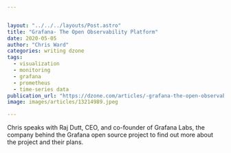 ```yaml
---


layout: "../../../layouts/Post.astro"
title: "Grafana- The Open Observability Platform"
date: 2020-05-05
author: "Chris Ward"
categories: writing dzone
tags: 
  - visualization
  - monitoring
  - grafana
  - prometheus
  - time-series data
publication_url: "https://dzone.com/articles/-grafana-the-open-observability-platform"
image: images/articles/13214989.jpeg

---
```

Chris speaks with Raj Dutt, CEO, and co-founder of Grafana Labs, the company behind the Grafana open source project to find out more about the project and their plans.

